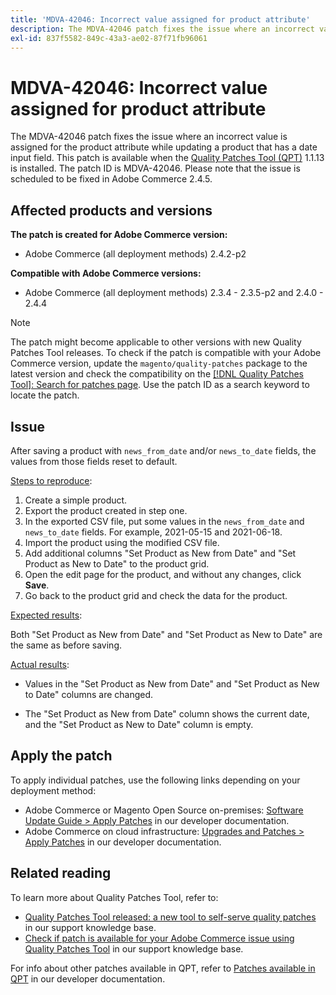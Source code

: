 ```yaml
---
title: 'MDVA-42046: Incorrect value assigned for product attribute'
description: The MDVA-42046 patch fixes the issue where an incorrect value is assigned for the product attribute while updating a product that has a date input field. This patch is available when the [Quality Patches Tool (QPT)](/help/announcements/adobe-commerce-announcements/magento-quality-patches-released-new-tool-to-self-serve-quality-patches.md) 1.1.13 is installed. The patch ID is MDVA-42046. Please note that the issue is scheduled to be fixed in Adobe Commerce 2.4.5.
exl-id: 837f5582-849c-43a3-ae02-87f71fb96061
---
```

# MDVA-42046: Incorrect value assigned for product attribute

The MDVA-42046 patch fixes the issue where an incorrect value is assigned for the product attribute while updating a product that has a date input field. This patch is available when the [Quality Patches Tool (QPT)](/help/announcements/adobe-commerce-announcements/magento-quality-patches-released-new-tool-to-self-serve-quality-patches.md) 1.1.13 is installed. The patch ID is MDVA-42046. Please note that the issue is scheduled to be fixed in Adobe Commerce 2.4.5.

## Affected products and versions

**The patch is created for Adobe Commerce version:**

* Adobe Commerce (all deployment methods) 2.4.2-p2

**Compatible with Adobe Commerce versions:**

* Adobe Commerce (all deployment methods) 2.3.4 - 2.3.5-p2 and 2.4.0 - 2.4.4

>[!NOTE]
>
>The patch might become applicable to other versions with new Quality Patches Tool releases. To check if the patch is compatible with your Adobe Commerce version, update the `magento/quality-patches` package to the latest version and check the compatibility on the [[!DNL Quality Patches Tool]: Search for patches page](https://devdocs.magento.com/quality-patches/tool.html#patch-grid). Use the patch ID as a search keyword to locate the patch.

## Issue

After saving a product with `news_from_date` and/or `news_to_date` fields, the values from those fields reset to default.

<u>Steps to reproduce</u>:

1. Create a simple product.
1. Export the product created in step one.
1. In the exported CSV file, put some values in the `news_from_date` and `news_to_date` fields. For example, 2021-05-15 and 2021-06-18.
1. Import the product using the modified CSV file.
1. Add additional columns "Set Product as New from Date" and "Set Product as New to Date" to the product grid.
1. Open the edit page for the product, and without any changes, click **Save**.
1. Go back to the product grid and check the data for the product.

<u>Expected results</u>:

Both "Set Product as New from Date" and "Set Product as New to Date" are the same as before saving.

<u>Actual results</u>:

* Values in the "Set Product as New from Date" and "Set Product as New to Date" columns are changed.

* The "Set Product as New from Date" column shows the current date, and the "Set Product as New to Date" column is empty.

## Apply the patch

To apply individual patches, use the following links depending on your deployment method:

* Adobe Commerce or Magento Open Source on-premises: [Software Update Guide > Apply Patches](https://devdocs.magento.com/guides/v2.4/comp-mgr/patching/mqp.html) in our developer documentation.
* Adobe Commerce on cloud infrastructure: [Upgrades and Patches > Apply Patches](https://devdocs.magento.com/cloud/project/project-patch.html) in our developer documentation.

## Related reading

To learn more about Quality Patches Tool, refer to:

* [Quality Patches Tool released: a new tool to self-serve quality patches](/help/announcements/adobe-commerce-announcements/magento-quality-patches-released-new-tool-to-self-serve-quality-patches.md) in our support knowledge base.
* [Check if patch is available for your Adobe Commerce issue using Quality Patches Tool](/help/support-tools/patches-available-in-qpt-tool/check-patch-for-magento-issue-with-magento-quality-patches.md) in our support knowledge base.

For info about other patches available in QPT, refer to [Patches available in QPT](https://devdocs.magento.com/quality-patches/tool.html#patch-grid) in our developer documentation.
